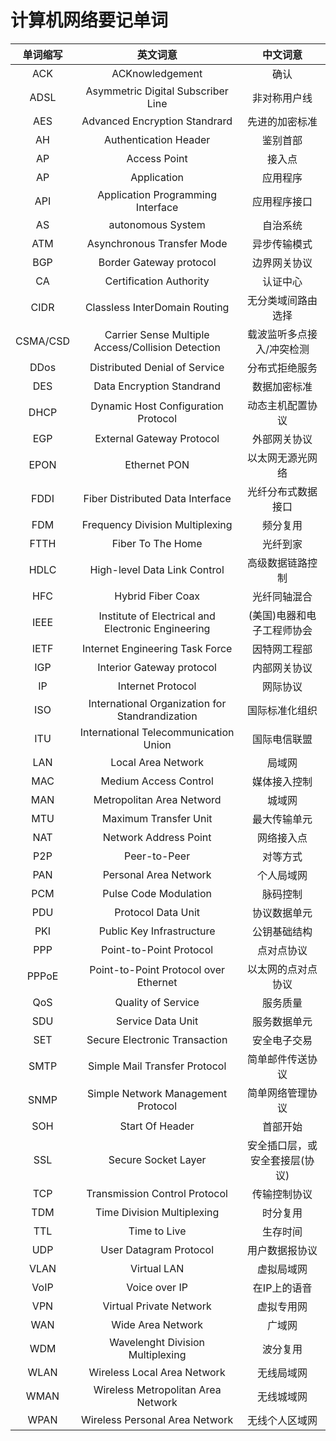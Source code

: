 # 计算机网络要记单词
|单词缩写|英文词意|中文词意|
|:--------:|:------------------------------:|:------------------------------:|
|ACK       |ACKnowledgement | 确认|
|ADSL      |Asymmetric Digital Subscriber Line | 非对称用户线|
|AES       |Advanced Encryption Standrard | 先进的加密标准|
|AH        |Authentication Header | 鉴别首部|
|AP        |Access Point | 接入点|
|AP        |Application | 应用程序|
|API       |Application Programming Interface | 应用程序接口|
|AS        |autonomous System | 自治系统|
|ATM       |Asynchronous Transfer Mode | 异步传输模式|
|BGP       |Border Gateway protocol | 边界网关协议|
|CA        |Certification Authority | 认证中心|
|CIDR      |Classless InterDomain Routing | 无分类域间路由选择|
|CSMA/CSD  |Carrier Sense Multiple Access/Collision Detection | 载波监听多点接入/冲突检测|
|DDos      |Distributed Denial of Service | 分布式拒绝服务|
|DES       |Data Encryption Standrand | 数据加密标准|
|DHCP      |Dynamic Host Configuration Protocol | 动态主机配置协议|
|EGP       |External Gateway Protocol | 外部网关协议|
|EPON      |Ethernet PON | 以太网无源光网络|
|FDDI      |Fiber Distributed Data Interface | 光纤分布式数据接口|
|FDM       |Frequency Division Multiplexing | 频分复用|
|FTTH      |Fiber To The Home | 光纤到家|
|HDLC      |High-level Data Link Control | 高级数据链路控制|
|HFC       |Hybrid Fiber Coax | 光纤同轴混合|
|IEEE      |Institute of Electrical and Electronic Engineering | (美国)电器和电子工程师协会|
|IETF      |Internet Engineering Task Force | 因特网工程部|
|IGP       |Interior Gateway protocol | 内部网关协议|
|IP        |Internet Protocol | 网际协议|
|ISO       |International Organization for Standrandization | 国际标准化组织|
|ITU       |International Telecommunication Union | 国际电信联盟|
|LAN       |Local Area Network | 局域网|
|MAC       |Medium Access Control | 媒体接入控制|
|MAN       |Metropolitan Area Netword | 城域网|
|MTU       |Maximum Transfer Unit | 最大传输单元|
|NAT       |Network Address Point | 网络接入点|
|P2P       |Peer-to-Peer | 对等方式|
|PAN       |Personal Area Network | 个人局域网|
|PCM       |Pulse Code Modulation | 脉码控制|
|PDU       |Protocol Data Unit | 协议数据单元|
|PKI       |Public Key Infrastructure | 公钥基础结构|
|PPP       |Point-to-Point Protocol | 点对点协议|
|PPPoE     |Point-to-Point Protocol over Ethernet | 以太网的点对点协议|
|QoS       |Quality of Service | 服务质量|
|SDU       |Service Data Unit | 服务数据单元|
|SET       |Secure Electronic Transaction | 安全电子交易|
|SMTP      |Simple Mail Transfer Protocol | 简单邮件传送协议|
|SNMP      |Simple Network Management Protocol | 简单网络管理协议|
|SOH       |Start Of Header  | 首部开始|
|SSL       |Secure Socket Layer | 安全插口层，或安全套接层(协议)|
|TCP       |Transmission Control Protocol | 传输控制协议|
|TDM       |Time Division Multiplexing | 时分复用|
|TTL       |Time to Live | 生存时间|
|UDP       |User Datagram Protocol | 用户数据报协议|
|VLAN      |Virtual LAN | 虚拟局域网|
|VoIP      |Voice over IP | 在IP上的语音|
|VPN       |Virtual Private Network | 虚拟专用网|
|WAN       |Wide Area Network | 广域网|
|WDM       |Wavelenght Division Multiplexing | 波分复用|
|WLAN      |Wireless Local Area Network | 无线局域网|
|WMAN      |Wireless Metropolitan Area Network | 无线城域网|
|WPAN      |Wireless Personal Area Network | 无线个人区域网|
